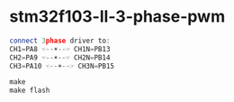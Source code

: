 # stm32f103-ll-3-phase-pwm

``` cpp
connect 3phase driver to:
CH1=PA8 ☜--☀--☞ CH1N=PB13
CH2=PA9 ☜--☀--☞ CH2N=PB14
CH3=PA10 ☜--☀--☞ CH3N=PB15

make
make flash
```
